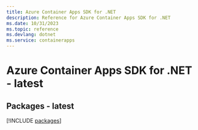 ```yaml
---
title: Azure Container Apps SDK for .NET
description: Reference for Azure Container Apps SDK for .NET
ms.date: 10/31/2023
ms.topic: reference
ms.devlang: dotnet
ms.service: containerapps
---
```

# Azure Container Apps SDK for .NET - latest
## Packages - latest
[!INCLUDE [packages](container-apps-index.md)]